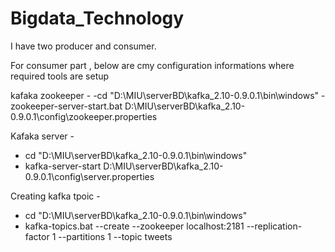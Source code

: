 # Bigdata_Technology
I have two producer and consumer. 

For consumer part , below are cmy configuration informations where required tools are setup

  kafaka zookeeper - 
    -cd "D:\MIU\serverBD\kafka_2.10-0.9.0.1\bin\windows"
    - zookeeper-server-start.bat D:\MIU\serverBD\kafka_2.10-0.9.0.1\config\zookeeper.properties
    
Kafaka server - 
  - cd "D:\MIU\serverBD\kafka_2.10-0.9.0.1\bin\windows"
  - kafka-server-start D:\MIU\serverBD\kafka_2.10-0.9.0.1\config\server.properties
  
  
Creating kafka tpoic - 
- cd "D:\MIU\serverBD\kafka_2.10-0.9.0.1\bin\windows"
- kafka-topics.bat --create --zookeeper localhost:2181 --replication-factor 1 --partitions 1 --topic tweets
